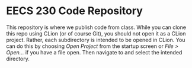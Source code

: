# EECS 230 Code Repository

This repository is where we publish code from class. While you can clone this repo using CLion (or of course Git), you should not open it as a CLion project. Rather, each subdirectory is intended to be opened in CLion. You can do this by choosing *Open Project* from the startup screen or *File > Open...* if you have a file open. Then navigate to and select the intended directory.
